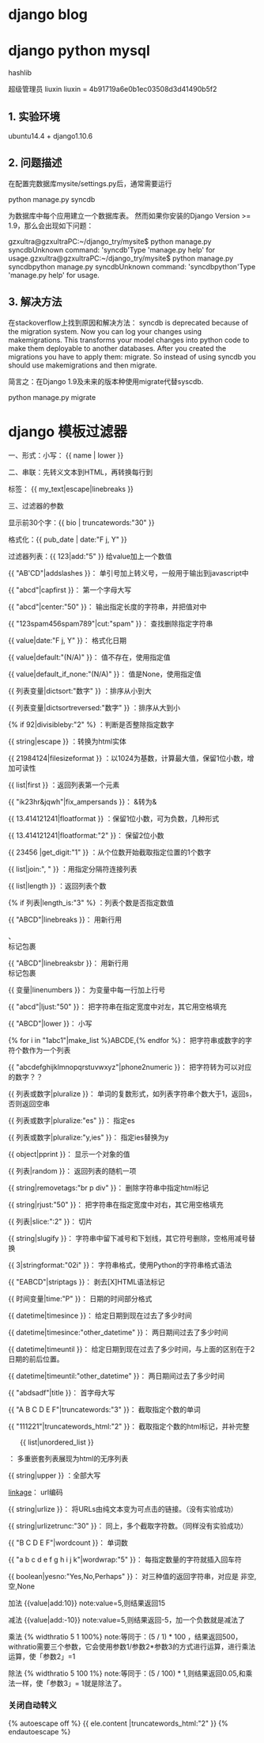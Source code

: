 # django blog


# django python mysql


hashlib

超级管理员
liuxin
liuxin = 4b91719a6e0b1ec03508d3d41490b5f2



## 1. 实验环境
ubuntu14.4 + django1.10.6

## 2. 问题描述
在配置完数据库mysite/settings.py后，通常需要运行

python manage.py syncdb

为数据库中每个应用建立一个数据库表。
然而如果你安装的Django Version >= 1.9，那么会出现如下问题：

gzxultra@gzxultraPC:~/django_try/mysite$ python manage.py syncdbUnknown command: 'syncdb'Type 'manage.py help' for usage.gzxultra@gzxultraPC:~/django_try/mysite$ python manage.py syncdbpython manage.py syncdbUnknown command: 'syncdbpython'Type 'manage.py help' for usage.

## 3. 解决方法
在stackoverflow上找到原因和解决方法：
syncdb is deprecated because of the migration system.
Now you can log your changes using makemigrations. This transforms your model changes into python code to make them deployable to another databases.
After you created the migrations you have to apply them: migrate.
So instead of using syncdb you should use makemigrations and then migrate.

简言之：在Django 1.9及未来的版本种使用migrate代替syscdb.

python manage.py migrate


# django 模板过滤器

一、形式：小写：  {{ name | lower }}

二、串联：先转义文本到HTML，再转换每行到 <p> 标签： {{ my_text|escape|linebreaks }}

三、过滤器的参数

显示前30个字：{{ bio | truncatewords:"30" }}

格式化：{{ pub_date | date:"F j, Y" }}

过滤器列表：{{ 123|add:"5" }} 给value加上一个数值

{{ "AB'CD"|addslashes }}： 单引号加上转义号，一般用于输出到javascript中

{{ "abcd"|capfirst }}： 第一个字母大写

{{ "abcd"|center:"50" }}： 输出指定长度的字符串，并把值对中

{{ "123spam456spam789"|cut:"spam" }}： 查找删除指定字符串

{{ value|date:"F j, Y" }}： 格式化日期

{{ value|default:"(N/A)" }}： 值不存在，使用指定值

{{ value|default_if_none:"(N/A)" }}： 值是None，使用指定值

{{ 列表变量|dictsort:"数字" }} ：排序从小到大

{{ 列表变量|dictsortreversed:"数字" }} ：排序从大到小

{% if 92|divisibleby:"2" %} ：判断是否整除指定数字

{{ string|escape }} ：转换为html实体

{{ 21984124|filesizeformat }} ：以1024为基数，计算最大值，保留1位小数，增加可读性

{{ list|first }} ：返回列表第一个元素

{{ "ik23hr&jqwh"|fix_ampersands }}： &转为&amp;

{{ 13.414121241|floatformat }} ：保留1位小数，可为负数，几种形式

{{ 13.414121241|floatformat:"2" }}： 保留2位小数

{{ 23456 |get_digit:"1" }} ：从个位数开始截取指定位置的1个数字

{{ list|join:", " }} ：用指定分隔符连接列表

{{ list|length }} ：返回列表个数

{% if 列表|length_is:"3" %} ：列表个数是否指定数值

{{ "ABCD"|linebreaks }}： 用新行用<p> 、 <br /> 标记包裹

{{ "ABCD"|linebreaksbr }}： 用新行用<br /> 标记包裹

{{ 变量|linenumbers }}： 为变量中每一行加上行号

{{ "abcd"|ljust:"50" }}： 把字符串在指定宽度中对左，其它用空格填充

{{ "ABCD"|lower }}： 小写

{% for i in "1abc1"|make_list %}ABCDE,{% endfor %}： 把字符串或数字的字符个数作为一个列表

{{ "abcdefghijklmnopqrstuvwxyz"|phone2numeric }}： 把字符转为可以对应的数字？？

{{ 列表或数字|pluralize }}： 单词的复数形式，如列表字符串个数大于1，返回s，否则返回空串

{{ 列表或数字|pluralize:"es" }}： 指定es

{{ 列表或数字|pluralize:"y,ies" }}： 指定ies替换为y

{{ object|pprint }}： 显示一个对象的值

{{ 列表|random }}： 返回列表的随机一项

{{ string|removetags:"br p div" }}： 删除字符串中指定html标记

{{ string|rjust:"50" }}： 把字符串在指定宽度中对右，其它用空格填充

{{ 列表|slice:":2" }}： 切片

{{ string|slugify }}： 字符串中留下减号和下划线，其它符号删除，空格用减号替换

{{ 3|stringformat:"02i" }}： 字符串格式，使用Python的字符串格式语法

{{ "E<A>A</A>B<C>C</C>D"|striptags }}： 剥去[X]HTML语法标记

{{ 时间变量|time:"P" }}： 日期的时间部分格式

{{ datetime|timesince }}： 给定日期到现在过去了多少时间

{{ datetime|timesince:"other_datetime" }}： 两日期间过去了多少时间

{{ datetime|timeuntil }}： 给定日期到现在过去了多少时间，与上面的区别在于2日期的前后位置。

{{ datetime|timeuntil:"other_datetime" }}： 两日期间过去了多少时间

{{ "abdsadf"|title }}： 首字母大写

{{ "A B C D E F"|truncatewords:"3" }}： 截取指定个数的单词

{{ "<a>1<a>1<a>1</a></a></a>22<a>1</a>"|truncatewords_html:"2" }}： 截取指定个数的html标记，并补完整

<ul>{{ list|unordered_list }}</ul>： 多重嵌套列表展现为html的无序列表

{{ string|upper }} ：全部大写

<a href="{{ link|urlencode }}">linkage</a>： url编码

{{ string|urlize }}： 将URLs由纯文本变为可点击的链接。（没有实验成功）

{{ string|urlizetrunc:"30" }}： 同上，多个截取字符数。（同样没有实验成功）

{{ "B C D E F"|wordcount }}： 单词数

{{ "a b c d e f g h i j k"|wordwrap:"5" }}： 每指定数量的字符就插入回车符

{{ boolean|yesno:"Yes,No,Perhaps" }}： 对三种值的返回字符串，对应是 非空,空,None

加法
{{value|add:10}}
note:value=5,则结果返回15

减法
{{value|add:-10}}
note:value=5,则结果返回-5，加一个负数就是减法了

乘法
{% widthratio 5 1 100%}
note:等同于：(5 / 1) * 100 ，结果返回500，withratio需要三个参数，它会使用参数1/参数2*参数3的方式进行运算，进行乘法运算，使「参数2」=1

除法
{% widthratio 5 100 1%}
note:等同于：(5 / 100) * 1,则结果返回0.05,和乘法一样，使「参数3」= 1就是除法了。

### 关闭自动转义
{% autoescape off %}
    {{ ele.content |truncatewords_html:"2" }}
{% endautoescape %}
